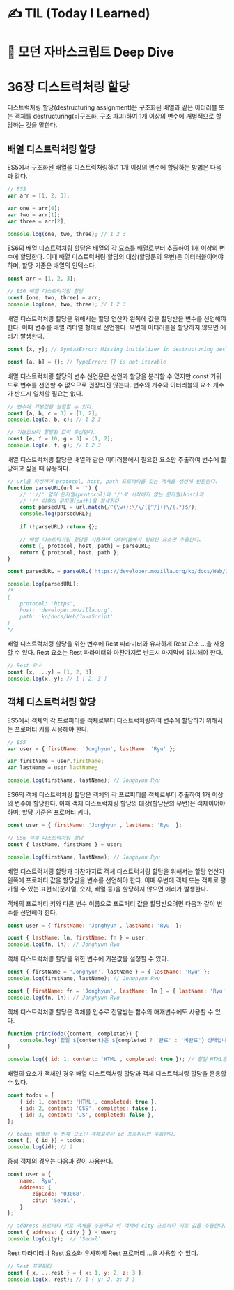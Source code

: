 # ✍ TIL (Today I Learned)

# 📖 모던 자바스크립트 Deep Dive
# 36장 디스트럭처링 할당
디스트럭처링 할당(destructuring assignment)은 구조화된 배열과 같은 이터러블 또는 객체를 destructuring(비구조화, 구조 파괴)하여 1개 이상의 변수에 개별적으로 할당하는 것을 말한다. 

## 배열 디스트럭처링 할당
ES5에서 구조화된 배열을 디스트럭처링하여 1개 이상의 변수에 할당하는 방법은 다음과 같다.

```js
// ES5
var arr = [1, 2, 3];

var one = arr[0];
var two = arr[1];
var three = arr[2];

console.log(one, two, three); // 1 2 3
```

ES6의 배열 디스트럭처링 할당은 배열의 각 요소를 배열로부터 추출하여 1개 이상의 변수에 할당한다. 이때 배열 디스트럭처링 할당의 대상(할당문의 우변)은 이터러블이어야 하며, 할당 기준은 배열의 인덱스다.

```js
const arr = [1, 2, 3];

// ES6 배열 디스트럭처링 할당
const [one, two, three] = arr;
console.log(one, two, three); // 1 2 3
```
배열 디스트럭처링 할당을 위해서는 할당 연산자 왼쪽에 값을 할당받을 변수를 선언해야 한다. 이때 변수를 배열 리터럴 형태로 선언한다. 우변에 이터러블을 할당하지 않으면 에러가 발생한다.

```js
const [x, y]; // SyntaxError: Missing initializer in destructuring declaration

const [a, b] = {}; // TypeError: {} is not iterable
```
배열 디스트럭처링 할당의 변수 선언문은 선언과 할당을 분리할 수 있지만 const 키워드로 변수를 선언할 수 없으므로 권장되진 않는다. 변수의 개수와 이터러블의 요소 개수가 반드시 일치할 필요는 없다.

```js
// 변수에 기본값을 설정할 수 있다.
const [a, b, c = 3] = [1, 2];
console.log(a, b, c); // 1 2 3

// 기본값보다 할당된 값이 우선한다.
const [e, f = 10, g = 3] = [1, 2];
console.log(e, f, g); // 1 2 3
```

배열 디스트럭처링 할당은 배열과 같은 이터러블에서 필요한 요소만 추출하여 변수에 할당하고 싶을 때 유용하다.
```js
// url을 파싱하여 protocol, host, path 프로퍼티를 갖는 객체를 생성해 반환한다.
function parseURL(url = '') {
    // '://' 앞의 문자열(protocol)과 '/'로 시작하지 않는 문자열(host)과
    // '/' 이후의 문자열(path)을 검색한다.
    const parsedURL = url.match(/^(\w+):\/\/([^/]+)\/(.*)$/);
    console.log(parsedURL);
    
    if (!parseURL) return {};

    // 배열 디스트럭처링 할당을 사용하여 이터러블에서 필요한 요소만 추출한다.
    const [, protocol, host, path] = parseURL;
    return { protocol, host, path };
}

const parsedURL = parseURL('https://developer.mozilla.org/ko/docs/Web/JavaScript');

console.log(parsedURL);
/*
{
    protocol: 'https',
    host: 'developer.mozilla.org',
    path: 'ko/docs/Web/JavaScript'
}
*/
```

배열 디스트럭처링 할당을 위한 변수에 Rest 파라미터와 유사하게 Rest 요소 ...을 사용할 수 있다. Rest 요소는 Rest 파라미터와 마찬가지로 반드시 마지막에 위치해야 한다.

```js
// Rest 요소
const [x, ...y] = [1, 2, 3];
console.log(x, y); // 1 [ 2, 3 ]
```

## 객체 디스트럭처링 할당
ES5에서 객체의 각 프로퍼티를 객체로부터 디스트럭처링하여 변수에 할당하기 위해서는 프로퍼티 키를 사용해야 한다.

```js
// ES5
var user = { firstName: 'Jonghyun', lastName: 'Ryu' };

var firstName = user.firstName;
var lastName = user.lastName;

console.log(firstName, lastName); // Jonghyun Ryu
```

ES6의 객체 디스트럭처링 할당은 객체의 각 프로퍼티를 객체로부터 추출하여 1개 이상의 변수에 할당한다. 이때 객체 디스트럭처링 할당의 대상(할당문의 우변)은 객체이어야 하며, 할당 기준은 프로퍼티 키다.

```js
const user = { firstName: 'Jonghyun', lastName: 'Ryu' };

// ES6 객체 디스트럭처링 할당
const { lastName, firstName } = user;

console.log(firstName, lastName); // Jonghyun Ryu
```

베열 디스트럭처링 할당과 마찬가지로 객체 디스트럭처링 할당을 위해서는 할당 연산자 왼쪽에 프로퍼티 값을 할당받을 변수를 선언해야 한다. 이때 우변에 객체 또는 객체로 평가될 수 있는 표현식(문자열, 숫자, 배열 등)을 할당하지 않으면 에러가 발생한다.

객체의 프로퍼티 키와 다른 변수 이름으로 프로퍼티 값을 할당받으려면 다음과 같이 변수를 선언해야 한다.
```js
const user = { firstName: 'Jonghyun', lastName: 'Ryu' };

const { lastName: ln, firstName: fn } = user;
console.log(fn, ln); // Jonghyun Ryu
```

객체 디스트럭처링 할당을 위한 변수에 기본값을 설정할 수 있다.

```js
const { firstName = 'Jonghyun', lastName } = { lastName: 'Ryu' };
console.log(firstName, lastName); // Jonghyun Ryu

const { firstName: fn = 'Jonghyun', lastName: ln } = { lastName: 'Ryu' };
console.log(fn, ln); // Jonghyun Ryu
```

객체 디스트럭처링 할당은 객체를 인수로 전달받는 함수의 매개변수에도 사용할 수 있다.
```js
function printTodo({content, completed}) {
    console.log(`할일 ${content}은 ${completed ? '완료' : '비완료'} 상태입니다.`);
}

console.log({ id: 1, content: 'HTML', completed: true }); // 할일 HTML은 완료 상태입니다.
```

배열의 요소가 객체인 경우 배열 디스트럭처링 할당과 객체 디스트럭처링 할당을 혼용할 수 있다.
```js
const todos = [
    { id: 1, content: 'HTML', completed: true },
    { id: 2, content: 'CSS', completed: false },
    { id: 3, content: 'JS', completed: false },
];

// todos 배열의 두 번째 요소인 객체로부터 id 프로퍼티만 추출한다.
const [, { id }] = todos;
console.log(id); // 2
```

중첩 객체의 경우는 다음과 같이 사용한다.
```js
const user = {
    name: 'Ryu',
    address: {
        zipCode: '03068',
        city: 'Seoul',
    }
};

// address 프로퍼티 키로 객체를 추출하고 이 객체의 city 프로퍼티 키로 값을 추출한다.
const { address: { city } } = user;
console.log(city);  // 'Seoul'
```

Rest 파라미터나 Rest 요소와 유사하게 Rest 프로퍼티 ...을 사용할 수 있다.

```js
// Rest 프로퍼티
const { x, ...rest } = { x: 1, y: 2, z: 3 };
console.log(x, rest); // 1 { y: 2, z: 3 }
```